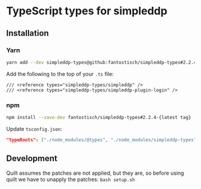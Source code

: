 # TypeScript types for simpleddp

## Installation

### Yarn

```sh
yarn add --dev simpleddp-types@github:fantostisch/simpleddp-types#2.2.4-{latest tag}
```

Add the following to the top of your `.ts` file:

```
/// <reference types="simpleddp-types/simpleddp" />
/// <reference types="simpleddp-types/simpleddp-plugin-login" />
```

### npm

```sh
npm install --save-dev fantostisch/simpleddp-types#2.2.4-{latest tag}
```

Update `tsconfig.json`:

```json
"typeRoots": ["./node_modules/@types", "./node_modules/simpleddp-types"],
```

## Development

Quilt assumes the patches are not applied, but they are, so before using quilt
we have to unapply the patches: `bash setup.sh`

